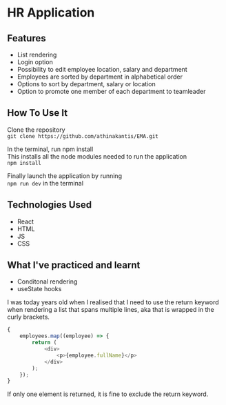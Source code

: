 # HR Application

## Features

-   List rendering
-   Login option
-   Possibility to edit employee location, salary and department
-   Employees are sorted by department in alphabetical order
-   Options to sort by department, salary or location
-   Option to promote one member of each department to teamleader

## How To Use It

Clone the repository  
`git clone https://github.com/athinakantis/EMA.git`

In the terminal, run npm install  
This installs all the node modules needed to run the application  
`npm install`

Finally launch the application by running  
`npm run dev` in the terminal

## Technologies Used

-   React
-   HTML
-   JS
-   CSS

## What I've practiced and learnt

-   Conditonal rendering
-   useState hooks

I was today years old when I realised that I need to use the return keyword when rendering a list that spans multiple lines, aka that is wrapped in the curly brackets.

```js
{
    employees.map((employee) => {
        return (
            <div>
                <p>{employee.fullName}</p>
            </div>
        );
    });
}
```

If only one element is returned, it is fine to exclude the return keyword.
